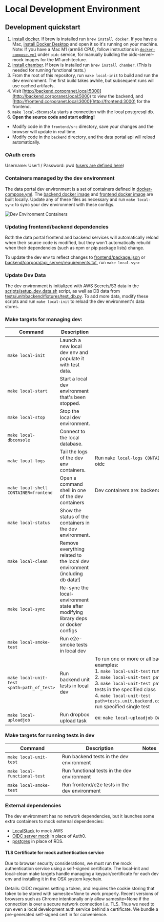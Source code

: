 # Local Development Environment

## Development quickstart

1. [install docker](https://docs.docker.com/get-docker/). If brew is installed run `brew install docker`. If you have a Mac, [install Docker Desktop](https://www.docker.com/products/docker-desktop) and open it so it's running on your machine. Note: If you have a Mac M1 (arm64 CPU), follow instructions in [`docker-compose.yml`](docker-compose.yml) under `oidc` service, for manually building the oidc-server-mock images for the M1 architecture.
1. [install chamber](https://github.com/segmentio/chamber). If brew is installed run `brew install chamber`. (This is needed for running functional tests.)
1. From the root of this repository, run `make local-init` to build and run the dev environment. The first build takes awhile, but subsequent runs will use cached artifacts.
1. Visit [http://backend.corporanet.local:5000](http://backend.corporanet.local:5000) to view the backend, and [http://frontend.corporanet.local:3000](http://frontend:3000) for the frontend.
1. `make local-dbconsole` starts a connection with the local postgresql db.
1. **Open the source code and start editing!**

- Modify code in the `frontend/src` directory, save your changes and the browser will update in real time.
- Modify code in the `backend` directory, and the data portal api will reload automatically.

### OAuth creds

Username: User1 / Password: pwd ([users are defined here](oauth/users.json))

### Containers managed by the dev environment

The data portal dev environment is a set of containers defined in [docker-compose.yml](docker-compose.yml). The [backend docker image](backend/Dockerfile) and [frontend docker image](frontend/Dockerfile) are built locally. Update any of these files as necessary and run `make local-sync` to sync your dev environment with these configs.

![Dev Environment Containers](docs/docker_dev.jpg)

### Updating frontend/backend dependencies

Both the data portal frontend and backend services will automatically reload when their source code is modified, but they won't automatically rebuild when their dependencies (such as npm or pip package lists) change.

To update the dev env to reflect changes to [frontend/package.json](frontend/package.json) or [backend/corpora/api_server/requirements.txt](backend/corpora/api_server/requirements.txt), run `make local-sync`

### Update Dev Data

The dev environment is initialized with AWS Secrets/S3 data in the [scripts/setup_dev_data.sh](scripts/setup_dev_data.sh) script, as well as DB data from [tests/unit/backend/fixtures/test_db.py](tests/unit/backend/fixtures/test_db.py). To add more data, modify these scripts and run `make local-init` to reload the dev environment's data stores.

### Make targets for managing dev:

| Command                                    | Description                                                                        | Notes                                                                                                                                                                                                                                                                                                                                                                                                                                                                                                                                                                                                                                                                                       |
| ------------------------------------------ | ---------------------------------------------------------------------------------- | ------------------------------------------------------------------------------------------------------------------------------------------------------------------------------------------------------------------------------------------------------------------------------------------------------------------------------------------------------------------------------------------------------------------------------------------------------------------------------------------------------------------------------------------------------------------------------------------------------------------------------------------------------------------------------------------- |
| `make local-init`                          | Launch a new local dev env and populate it with test data.                         |                                                                                                                                                                                                                                                                                                                                                                                                                                                                                                                                                                                                                                                                                             |
| `make local-start`                         | Start a local dev environment that's been stopped.                                 |                                                                                                                                                                                                                                                                                                                                                                                                                                                                                                                                                                                                                                                                                             |
| `make local-stop`                          | Stop the local dev environment.                                                    |                                                                                                                                                                                                                                                                                                                                                                                                                                                                                                                                                                                                                                                                                             |
| `make local-dbconsole`                     | Connect to the local database.                                                     |                                                                                                                                                                                                                                                                                                                                                                                                                                                                                                                                                                                                                                                                                             |
| `make local-logs`                          | Tail the logs of the dev env containers.                                           | Run `make local-logs CONTAINER=backend` to tail the logs of a specific container. Dev containers are: backend, frontend, localstack, database, oidc                                                                                                                                                                                                                                                                                                                                                                                                                                                                                                                                         |
| `make local-shell CONTAINER=frontend`      | Open a command shell in one of the dev containers                                  | Dev containers are: backend, frontend, localstack, database, oidc                                                                                                                                                                                                                                                                                                                                                                                                                                                                                                                                                                                                                           |
| `make local-status`                        | Show the status of the containers in the dev environment.                          |                                                                                                                                                                                                                                                                                                                                                                                                                                                                                                                                                                                                                                                                                             |
| `make local-clean`                         | Remove everything related to the local dev environment (including db data!)        |                                                                                                                                                                                                                                                                                                                                                                                                                                                                                                                                                                                                                                                                                             |
| `make local-sync`                          | Re-sync the local-environment state after modifying library deps or docker configs |                                                                                                                                                                                                                                                                                                                                                                                                                                                                                                                                                                                                                                                                                             |
| `make local-smoke-test`                    | Run e2e-smoke tests in local dev                                                   |                                                                                                                                                                                                                                                                                                                                                                                                                                                                                                                                                                                                                                                                                             |
| `make local-unit-test <path=path_of_test>` | Run backend unit tests in local dev                                                | To run one or more or all backend tests. If path is not specified it will run all backend tests<br/> examples: <br/> 1. `make local-unit-test` run all backend tests <br/> 2. `make local-unit-test path=tests.unit.backend.corpora.api_server.test_v1_collection_upload_link` run all tests in the specified module <br/> 3. `make local-unit-test path=tests.unit.backend.corpora.api_server.test_v1_collection_upload_link.TestCollectionUploadLink` run all tests in the specified class <br/> 4. `make local-unit-test path=tests.unit.backend.corpora.api_server.test_v1_collection_upload_link.TestCollectionUploadLink.test__cancel_dataset_download__ok` run specified single test |
| `make local-uploadjob`                     | Run dropbox upload task                                                            | ex: `make local-uploadjob DATASET_ID=xxxxxx DROPBOX_URL="https://www.dropbox.com/asdfasdf?dl=0"`                                                                                                                                                                                                                                                                                                                                                                                                                                                                                                                                                                                            |

### Make targets for running tests in dev

| Command                      | Description                                   | Notes |
| ---------------------------- | --------------------------------------------- | ----- |
| `make local-unit-test`       | Run backend tests in the dev environment      |       |
| `make local-functional-test` | Run functional tests in the dev environment   |       |
| `make local-smoke-test`      | Run frontend/e2e tests in the dev environment |       |

### External dependencies

The dev environment has no network dependencies, but it launches some extra containers to mock external dependencies:

- [LocalStack](https://github.com/localstack/localstack) to mock AWS
- [OIDC server mock](https://github.com/Soluto/oidc-server-mock) in place of Auth0.
- [postgres](https://hub.docker.com/_/postgres) in place of RDS.

#### TLS Certificate for mock authentication service

Due to browser security considerations, we must run the mock authentication
service using a self-signed certificate. The local-init and local-clean make targets
handle managing a keypair/certificate for each dev env and installing it in the
OSX system keychain.

Details: OIDC requires setting a token, and requires the cookie storing that
token to be stored with samesite=None to work properly. Recent versions of
browsers such as Chrome intentionally only allow samesite=None if the connection
is over a secure network connection i.e. TLS. Thus we need to run even a local
development auth service behind a certificate. We bundle a pre-generated
self-signed cert in for convenience.
